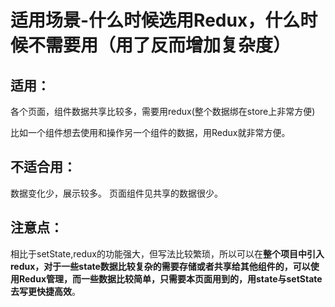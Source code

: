 # 适用场景-什么时候选用Redux，什么时候不需要用（用了反而增加复杂度）

## 适用：
各个页面，组件数据共享比较多，需要用redux(整个数据绑在store上非常方便)

比如一个组件想去使用和操作另一个组件的数据，用Redux就非常方便。

## 不适合用：
数据变化少，展示较多。
页面组件见共享的数据很少。

## 注意点：
相比于setState,redux的功能强大，但写法比较繁琐，所以可以在**整个项目中引入redux，对于一些state数据比较复杂的需要存储或者共享给其他组件的，可以使用Redux管理，而一些数据比较简单，只需要本页面用到的，用state与setState去写更快捷高效**。

